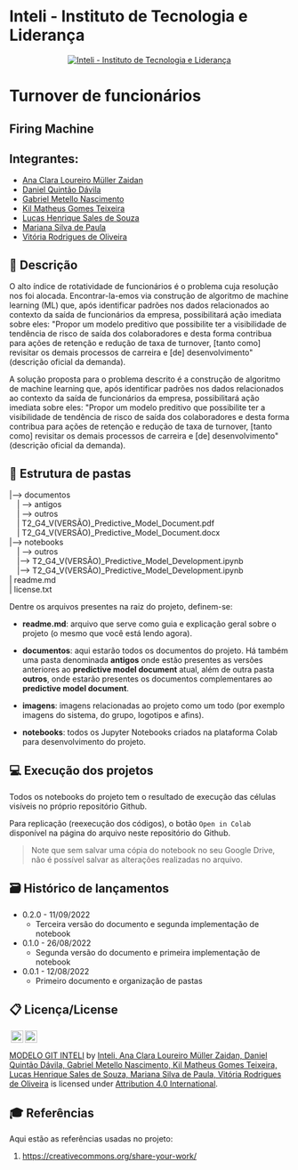 # Inteli - Instituto de Tecnologia e Liderança 

<p align="center">
<a href= "https://www.inteli.edu.br/"><img src="https://www.inteli.edu.br/wp-content/uploads/2021/08/20172028/marca_1-2.png" alt="Inteli - Instituto de Tecnologia e Liderança" border="0"></a>
</p>

# Turnover de funcionários

## Firing Machine

## Integrantes: 
- <a href="https://www.linkedin.com/in/ana-clara-zaidan/">Ana Clara Loureiro Müller Zaidan</a>
- <a href="daniel@sirionpar.com.br">Daniel Quintão Dávila</a>
- <a href="https://www.linkedin.com/in/gabriel-nascimento-b80933217/">Gabriel Metello Nascimento</a> 
- <a href="https://www.linkedin.com/in/kil-matheus-78257020a/">Kil Matheus Gomes Teixeira</a> 
- <a href="https://www.linkedin.com/in/lucas-henrique-sales-de-souza/">Lucas Henrique Sales de Souza</a>
- <a href="https://www.linkedin.com/in/mariana-silva-paula/">Mariana Silva de Paula</a> 
- <a href="https://www.linkedin.com/in/vitória-rodrigues-de-oliveira-bb955921b/">Vitória Rodrigues de Oliveira</a> 

## 📝 Descrição

<p>  O alto índice de rotatividade de funcionários é o problema cuja resolução nos foi alocada. Encontrar-la-emos via construção de algoritmo de machine learning (ML) que, após identificar padrões nos dados relacionados ao contexto da saída de funcionários da empresa, possibilitará ação imediata sobre eles: "Propor um modelo preditivo que possibilite ter a visibilidade de tendência de risco de saída dos colaboradores e desta forma contribua para ações de retenção e redução de taxa de turnover, [tanto como] revisitar os demais processos de carreira e [de] desenvolvimento" (descrição oficial da demanda).</p>
<p>  A solução proposta para o problema descrito é a construção de algoritmo de machine learning que, após identificar padrões nos dados relacionados ao contexto da saída de funcionários da empresa, possibilitará ação imediata sobre eles: "Propor um modelo preditivo que possibilite ter a visibilidade de tendência de risco de saída dos colaboradores e desta forma contribua para ações de retenção e redução de taxa de turnover, [tanto como] revisitar os demais processos de carreira e [de] desenvolvimento" (descrição oficial da demanda).</p>

## 📁 Estrutura de pastas

|--> documentos<br>
  &emsp;| --> antigos <br>
  &emsp;| --> outros <br>
  &emsp;| T2_G4_V(VERSÃO)_Predictive_Model_Document.pdf<br>
  &emsp;| T2_G4_V(VERSÃO)_Predictive_Model_Document.docx<br>
|--> notebooks<br>
  &emsp;| --> outros <br>
  &emsp;|--> T2_G4_V(VERSÃO)_Predictive_Model_Development.ipynb<br>
  &emsp;|--> T2_G4_V(VERSÃO)_Predictive_Model_Development.ipynb<br>
| readme.md<br>
| license.txt

Dentre os arquivos presentes na raiz do projeto, definem-se:

- <b>readme.md</b>: arquivo que serve como guia e explicação geral sobre o projeto (o mesmo que você está lendo agora).

- <b>documentos</b>: aqui estarão todos os documentos do projeto. Há também uma pasta denominada <b>antigos</b> onde estão presentes as versões anteriores ao <b>predictive model document</b> atual, além de outra pasta <b>outros</b>, onde estarão presentes os documentos complementares ao <b> predictive model document</b>.

- <b>imagens</b>: imagens relacionadas ao projeto como um todo (por exemplo imagens do sistema, do grupo, logotipos e afins).

- <b>notebooks</b>: todos os Jupyter Notebooks criados na plataforma Colab para desenvolvimento do projeto.

## 💻 Execução dos projetos

Todos os notebooks do projeto tem o resultado de execução das células visíveis no próprio repositório Github.

Para replicação (reexecução dos códigos), o botão `Open in Colab` disponível na página do arquivo neste repositório do Github.
> Note que sem salvar uma cópia do notebook no seu Google Drive, não é possível salvar as alterações realizadas no arquivo.

## 🗃 Histórico de lançamentos
* 0.2.0 - 11/09/2022
    * Terceira versão do documento e segunda implementação de notebook
* 0.1.0 - 26/08/2022
    * Segunda versão do documento e primeira implementação de notebook
* 0.0.1 - 12/08/2022
    * Primeiro documento e organização de pastas

## 📋 Licença/License

<img style="height:22px!important;margin-left:3px;vertical-align:text-bottom;" src="https://mirrors.creativecommons.org/presskit/icons/cc.svg?ref=chooser-v1"><img style="height:22px!important;margin-left:3px;vertical-align:text-bottom;" src="https://mirrors.creativecommons.org/presskit/icons/by.svg?ref=chooser-v1"><p xmlns:cc="http://creativecommons.org/ns#" xmlns:dct="http://purl.org/dc/terms/"><a property="dct:title" rel="cc:attributionURL" href="https://github.com/Spidus/Teste_Final_1">MODELO GIT INTELI</a> by <a rel="cc:attributionURL dct:creator" property="cc:attributionName" href="https://www.yggbrasil.com.br/vr">Inteli, Ana Clara Loureiro Müller Zaidan, Daniel Quintão Dávila, Gabriel Metello Nascimento, Kil Matheus Gomes Teixeira, Lucas Henrique Sales de Souza, Mariana Silva de Paula, Vitória Rodrigues de Oliveira</a> is licensed under <a href="http://creativecommons.org/licenses/by/4.0/?ref=chooser-v1" target="_blank" rel="license noopener noreferrer" style="display:inline-block;">Attribution 4.0 International</a>.</p>

## 🎓 Referências

Aqui estão as referências usadas no projeto:

1. <https://creativecommons.org/share-your-work/>
